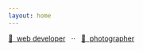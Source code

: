 ```yaml
---
layout: home
---
```


[🔨 &nbsp;web developer](/dev) &nbsp; ·· &nbsp; [📸 &nbsp;photographer](/photo)


